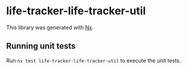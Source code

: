 # life-tracker-life-tracker-util

This library was generated with [Nx](https://nx.dev).

## Running unit tests

Run `nx test life-tracker-life-tracker-util` to execute the unit tests.
